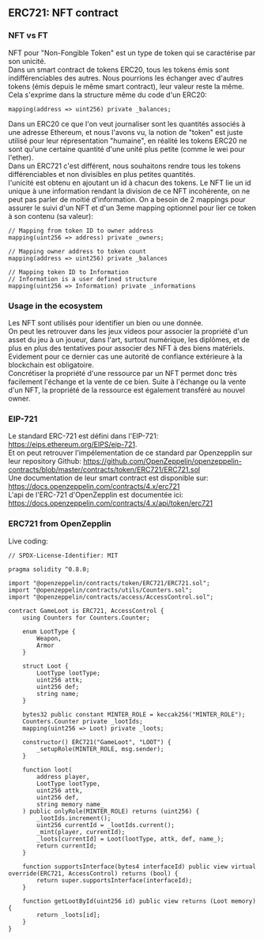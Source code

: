 ## ERC721: NFT contract

### NFT vs FT

NFT pour "Non-Fongible Token" est un type de token qui se caractérise par son unicité.  
Dans un smart contract de tokens ERC20, tous les tokens émis sont indifférenciables des autres. Nous pourrions les échanger avec d'autres tokens (émis depuis le même smart contract), leur valeur reste la même.  
Cela s'exprime dans la structure même du code d'un ERC20:

```solidity
mapping(address => uint256) private _balances;
```

Dans un ERC20 ce que l'on veut journaliser sont les quantités associés à une adresse Ethereum, et nous l'avons vu, la notion de "token" est juste utilisé pour leur répresentation "humaine", en réalité les tokens ERC20 ne sont qu'une certaine quantité d'une unité plus petite (comme le wei pour l'ether).  
Dans un ERC721 c'est différent, nous souhaitons rendre tous les tokens différenciables et non divisibles en plus petites quantités.  
l'unicité est obtenu en ajoutant un id à chacun des tokens.
Le NFT lie un id unique à une information rendant la division de ce NFT incohérente, on ne peut pas parler de moitié d'information.
On a besoin de 2 mappings pour assurer le suivi d'un NFT et d'un 3eme mapping optionnel pour lier ce token à son contenu (sa valeur):

```solidity
// Mapping from token ID to owner address
mapping(uint256 => address) private _owners;

// Mapping owner address to token count
mapping(address => uint256) private _balances

// Mapping token ID to Information
// Information is a user defined structure
mapping(uint256 => Information) private _informations
```

### Usage in the ecosystem

Les NFT sont utilisés pour identifier un bien ou une donnée.  
On peut les retrouver dans les jeux videos pour associer la propriété d'un asset du jeu à un joueur, dans l'art, surtout numérique, les diplômes, et de plus en plus des tentatives pour associer des NFT à des biens matériels. Evidement pour ce dernier cas une autorité de confiance extérieure à la blockchain est obligatoire.  
Concrétiser la propriété d'une ressource par un NFT permet donc très facilement l'échange et la vente de ce bien. Suite à l'échange ou la vente d'un NFT, la propriété de la ressource est également transféré au nouvel owner.

### EIP-721

Le standard ERC-721 est défini dans l'EIP-721: https://eips.ethereum.org/EIPS/eip-721.  
Et on peut retrouver l'impélementation de ce standard par Openzepplin sur leur repository Github: https://github.com/OpenZeppelin/openzeppelin-contracts/blob/master/contracts/token/ERC721/ERC721.sol  
Une documentation de leur smart contract est disponible sur: https://docs.openzeppelin.com/contracts/4.x/erc721  
L'api de l'ERC-721 d'OpenZepplin est documentée ici: https://docs.openzeppelin.com/contracts/4.x/api/token/erc721

### ERC721 from OpenZepplin

Live coding:

```solidity
// SPDX-License-Identifier: MIT

pragma solidity ^0.8.0;

import "@openzeppelin/contracts/token/ERC721/ERC721.sol";
import "@openzeppelin/contracts/utils/Counters.sol";
import "@openzeppelin/contracts/access/AccessControl.sol";

contract GameLoot is ERC721, AccessControl {
    using Counters for Counters.Counter;

    enum LootType {
        Weapon,
        Armor
    }

    struct Loot {
        LootType lootType;
        uint256 attk;
        uint256 def;
        string name;
    }

    bytes32 public constant MINTER_ROLE = keccak256("MINTER_ROLE");
    Counters.Counter private _lootIds;
    mapping(uint256 => Loot) private _loots;

    constructor() ERC721("GameLoot", "LOOT") {
        _setupRole(MINTER_ROLE, msg.sender);
    }

    function loot(
        address player,
        LootType lootType,
        uint256 attk,
        uint256 def,
        string memory name_
    ) public onlyRole(MINTER_ROLE) returns (uint256) {
        _lootIds.increment();
        uint256 currentId = _lootIds.current();
        _mint(player, currentId);
        _loots[currentId] = Loot(lootType, attk, def, name_);
        return currentId;
    }

    function supportsInterface(bytes4 interfaceId) public view virtual override(ERC721, AccessControl) returns (bool) {
        return super.supportsInterface(interfaceId);
    }

    function getLootById(uint256 id) public view returns (Loot memory) {
        return _loots[id];
    }
}
```
